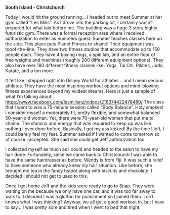 **South Island - Christchurch**

Today I would hit the ground running… I headed out to meet Summer at
her gym called “Les Mills”. As I drove into the parking lot, I certainly wasn’t
prepared for what laid before me. The building was a huge 3 story highly
futuristic gym. There was a formal reception area where I received
authorization to enter as Summers guest. Summer teaches classes here on
the side. This place puts Planet Fitness to shame! Their equipment was topof-the-line. They have two fitness studios that accommodate up to 150
people each. They have 4 boxing rings, a spin lab, and an entire floor of
free weights and machines (roughly 200 different equipment options). They
also have over 180 different fitness classes like; Yoga, Tai Chi, Pilates, Judo,
Karate, and a ton more.

It felt like I stepped right into Disney World for athletes… and I mean serious
athletes. They have the most inspiring workout options and mind-blowing
fitness experiences beyond my wildest dreams. Here is just a sample of
what I’m talking about:
https://www.facebook.com/lesmillsnz/videos/216374422478480/
The class that I went to was a 75-minute session called “Body Balance”. Holy
smokes! I consider myself a moderately fit, pretty flexible, and somewhat
balanced 50-year-old woman. Yet, there were 70-year-old women that
put me to shame. The stamina and energy that was required to keep up
was like nothing I ever done before. Basically, I got my ass kicked! By the
time I left, I could barely feel my feet. Summer asked if I wanted to come
tomorrow so of course I accepted.
She said she could get Jeff
authorization too.

I collected myself as much as I could and headed to the salon to have my
hair done. Fortunately, since we came back to Christchurch I was able to
have the same hairdresser as before. Wendy is from Fiji. It was such a relief
to have someone who already knew my hair situation. Like before, she
brought me tea in the fancy teapot along with biscuits and chocolate. I
decided I should not get to used to this.

Once I got home Jeff and the kids were ready to go to Snap. They were
waiting on me because we only have one car, and it was too far away to
walk to. I decided I was a glutton for punishment so I joined them. Lord
knows what I was thinking? Anyway, we all got a good workout in, but I
have to say… I was pretty sore and tired when I went to bed that night.